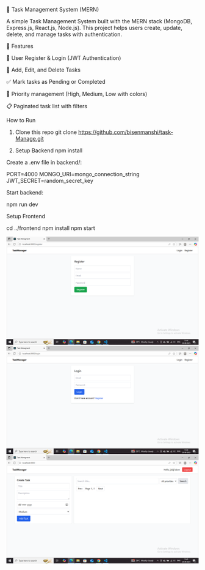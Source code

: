 📌 Task Management System (MERN)

A simple Task Management System built with the MERN stack (MongoDB, Express.js, React.js, Node.js).
This project helps users create, update, delete, and manage tasks with authentication.

🚀 Features

🔑 User Register & Login (JWT Authentication)

📝 Add, Edit, and Delete Tasks

✅ Mark tasks as Pending or Completed

🎯 Priority management (High, Medium, Low with colors)

📋 Paginated task list with filters

How to Run
1. Clone this repo
git clone https://github.com/bisenmanshi/task-Manage.git


2. Setup Backend
npm install

Create a .env file in backend/:

PORT=4000
MONGO_URI=mongo_connection_string
JWT_SECRET=random_secret_key


Start backend:

npm run dev

Setup Frontend

cd ../frontend
npm install
npm start

![alt text](<Screenshot (2).png>)
![alt text](<Screenshot (3).png>)
![alt text](<Screenshot (4).png>)